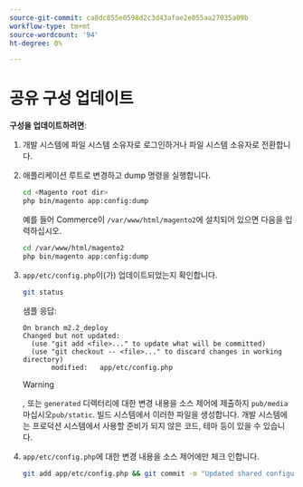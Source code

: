 ```yaml
---
source-git-commit: ca8dc855e0598d2c3d43afae2e055aa27035a09b
workflow-type: tm+mt
source-wordcount: '94'
ht-degree: 0%

---
```

# 공유 구성 업데이트

**구성을 업데이트하려면**:

1. 개발 시스템에 파일 시스템 소유자로 로그인하거나 파일 시스템 소유자로 전환합니다.

1. 애플리케이션 루트로 변경하고 dump 명령을 실행합니다.

   ```bash
   cd <Magento root dir>
   php bin/magento app:config:dump
   ```

   예를 들어 Commerce이 `/var/www/html/magento2`에 설치되어 있으면 다음을 입력하십시오.

   ```bash
   cd /var/www/html/magento2
   php bin/magento app:config:dump
   ```

1. `app/etc/config.php`이(가) 업데이트되었는지 확인합니다.

   ```bash
   git status
   ```

   샘플 응답:

   ```
   On branch m2.2_deploy
   Changed but not updated:
     (use "git add <file>..." to update what will be committed)
     (use "git checkout -- <file>..." to discard changes in working directory)
          modified:   app/etc/config.php
   ```

   >[!WARNING]
   >
   >_,_ 또는 `generated` 디렉터리에 대한 변경 내용을 소스 제어에 제출하지 `pub/media`마십시오`pub/static`. 빌드 시스템에서 이러한 파일을 생성합니다. 개발 시스템에는 프로덕션 시스템에서 사용할 준비가 되지 않은 코드, 테마 등이 있을 수 있습니다.

1. `app/etc/config.php`에 대한 변경 내용을 소스 제어에만 체크 인합니다.

   ```bash
   git add app/etc/config.php && git commit -m "Updated shared configuration" && git push mconfig m2.2_deploy
   ```
